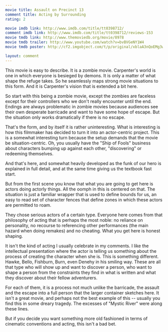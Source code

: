 ```yaml
---
movie title: Assault on Precinct 13
comment title: Acting by Surrounding
rating: 2

movie imdb link: http://www.imdb.com/title/tt0398712/
comment imdb link: http://www.imdb.com/title/tt0398712/reviews-153
movie tmdb link: http://www.themoviedb.org/movie/8978
movie tmdb trailer: http://www.youtube.com/watch?v=bvBVGeNY1W4
movie tmdb poster: http://cf2.imgobject.com/t/p/original/xblaA3nQoEMg3wPLKfLEwA7TU9v.jpg

layout: comment
---
```


This movie is easy to describe. It is a zombie movie. Carpenter's world is one in which everyone is besieged by demons. It is only a matter of what shape the refuge takes. So he seamlessly maps strong movie situations to this form. And it is Carpenter's vision that is extended a bit here.

So start with this being a zombie movie, except the zombies are faceless except for their controllers who we don't really encounter until the end. Endings are always problematic in zombie movies because audiences see their own desperate barricade and want to have some hope of escape. But the situation only works dramatically if there is no escape.

That's the form, and by itself it is rather uninteresting. What is interesting is how this filmmaker has decided to turn it into an actor-centric project. This is a somewhat interesting turn because the setup demands that the movie be situation-centric. Oh, you usually have the "Ship of Fools" business about characters bumping up against each other, "discovering" or redeeming themselves.

And that's here, and somewhat heavily developed as the funk of our hero is explained in full detail, and at the same time giving us the textbook fast start.

But from the first scene you know that what you are going to get here is actors doing actorly things. All the oomph in this is centered on that. The situation is just a familiar wrapper that is used to define bounds for us, an easy to read set of character fences that define zones in which these actors are permitted to roam.

They chose serious actors of a certain type. Everyone here comes from that philosophy of acting that is perhaps the most noble: no reliance on personality, no recourse to referencing other performances (the main hazard when doing remakes) and no cheating. What you get here is honest shaping.

It isn't the kind of acting I usually celebrate in my comments. I like the intellectual presentation where the actor is telling us something about the process of creating the character when she is. This is something different. Hawke, Bello, Fishburn, Burn, even Denehy in his smiling way. These are all that type who will show up and want to discover a person, who want to shape a person from the constraints they find in what is written and what they discover about their fellow adventurers.

For each of them, it is a process not much unlike the barricade, the assault and the escape into a full person that the larger container sketches here. It isn't a great movie, and perhaps not the best example of this -- usually you find this in some dreary tragedy. The excesses of "Mystic River" were along these lines.

But if you decide you want something more old fashioned in terms of cinematic conventions and acting, this isn't a bad bet.